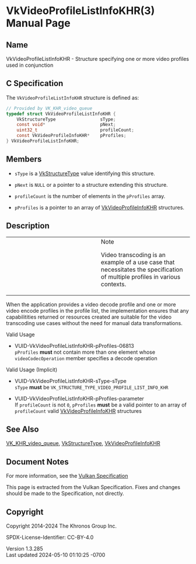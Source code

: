 # VkVideoProfileListInfoKHR(3) Manual Page

## Name

VkVideoProfileListInfoKHR - Structure specifying one or more video
profiles used in conjunction



## <a href="#_c_specification" class="anchor"></a>C Specification

The `VkVideoProfileListInfoKHR` structure is defined as:

``` c
// Provided by VK_KHR_video_queue
typedef struct VkVideoProfileListInfoKHR {
    VkStructureType                 sType;
    const void*                     pNext;
    uint32_t                        profileCount;
    const VkVideoProfileInfoKHR*    pProfiles;
} VkVideoProfileListInfoKHR;
```

## <a href="#_members" class="anchor"></a>Members

- `sType` is a [VkStructureType](https://registry.khronos.org/vulkan/specs/1.3-extensions/man/html/VkStructureType.html) value identifying
  this structure.

- `pNext` is `NULL` or a pointer to a structure extending this
  structure.

- `profileCount` is the number of elements in the `pProfiles` array.

- `pProfiles` is a pointer to an array of
  [VkVideoProfileInfoKHR](https://registry.khronos.org/vulkan/specs/1.3-extensions/man/html/VkVideoProfileInfoKHR.html) structures.

## <a href="#_description" class="anchor"></a>Description

<table>
<colgroup>
<col style="width: 50%" />
<col style="width: 50%" />
</colgroup>
<tbody>
<tr class="odd">
<td class="icon"><em></em></td>
<td class="content">Note
<p>Video transcoding is an example of a use case that necessitates the
specification of multiple profiles in various contexts.</p></td>
</tr>
</tbody>
</table>

When the application provides a video decode profile and one or more
video encode profiles in the profile list, the implementation ensures
that any capabilitities returned or resources created are suitable for
the video transcoding use cases without the need for manual data
transformations.

Valid Usage

- <a href="#VUID-VkVideoProfileListInfoKHR-pProfiles-06813"
  id="VUID-VkVideoProfileListInfoKHR-pProfiles-06813"></a>
  VUID-VkVideoProfileListInfoKHR-pProfiles-06813  
  `pProfiles` **must** not contain more than one element whose
  `videoCodecOperation` member specifies a decode operation

Valid Usage (Implicit)

- <a href="#VUID-VkVideoProfileListInfoKHR-sType-sType"
  id="VUID-VkVideoProfileListInfoKHR-sType-sType"></a>
  VUID-VkVideoProfileListInfoKHR-sType-sType  
  `sType` **must** be `VK_STRUCTURE_TYPE_VIDEO_PROFILE_LIST_INFO_KHR`

- <a href="#VUID-VkVideoProfileListInfoKHR-pProfiles-parameter"
  id="VUID-VkVideoProfileListInfoKHR-pProfiles-parameter"></a>
  VUID-VkVideoProfileListInfoKHR-pProfiles-parameter  
  If `profileCount` is not `0`, `pProfiles` **must** be a valid pointer
  to an array of `profileCount` valid
  [VkVideoProfileInfoKHR](https://registry.khronos.org/vulkan/specs/1.3-extensions/man/html/VkVideoProfileInfoKHR.html) structures

## <a href="#_see_also" class="anchor"></a>See Also

[VK_KHR_video_queue](https://registry.khronos.org/vulkan/specs/1.3-extensions/man/html/VK_KHR_video_queue.html),
[VkStructureType](https://registry.khronos.org/vulkan/specs/1.3-extensions/man/html/VkStructureType.html),
[VkVideoProfileInfoKHR](https://registry.khronos.org/vulkan/specs/1.3-extensions/man/html/VkVideoProfileInfoKHR.html)

## <a href="#_document_notes" class="anchor"></a>Document Notes

For more information, see the <a
href="https://registry.khronos.org/vulkan/specs/1.3-extensions/html/vkspec.html#VkVideoProfileListInfoKHR"
target="_blank" rel="noopener">Vulkan Specification</a>

This page is extracted from the Vulkan Specification. Fixes and changes
should be made to the Specification, not directly.

## <a href="#_copyright" class="anchor"></a>Copyright

Copyright 2014-2024 The Khronos Group Inc.

SPDX-License-Identifier: CC-BY-4.0

Version 1.3.285  
Last updated 2024-05-10 01:10:25 -0700
